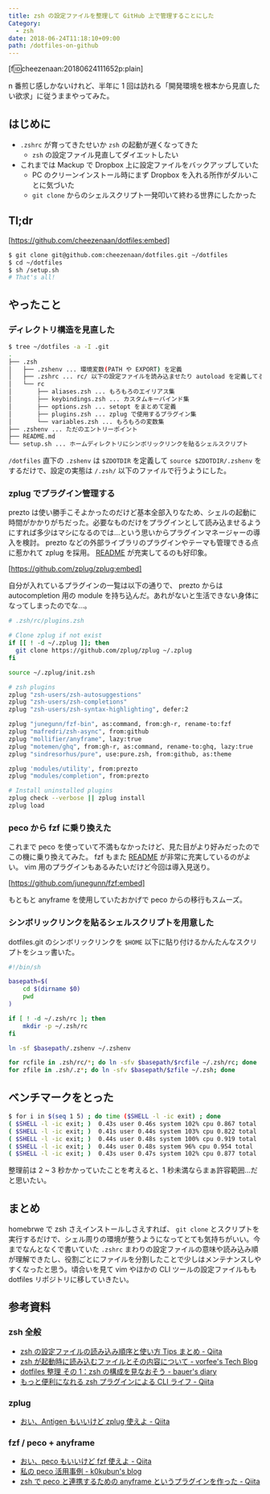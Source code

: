 ```yaml
---
title: zsh の設定ファイルを整理して GitHub 上で管理することにした
Category:
  - zsh
date: 2018-06-24T11:18:10+09:00
path: /dotfiles-on-github
---
```


[f:id:cheezenaan:20180624111652p:plain]

n 番煎じ感しかないけれど、半年に 1 回は訪れる「開発環境を根本から見直したい欲求」に従うままやってみた。

## はじめに

- `.zshrc` が育ってきたせいか `zsh` の起動が遅くなってきた
  - `zsh` の設定ファイル見直してダイエットしたい
- これまでは Mackup で Dropbox 上に設定ファイルをバックアップしていた
  - PC のクリーンインストール時にまず Dropbox を入れる所作がダルいことに気づいた
  - `git clone` からのシェルスクリプト一発叩いて終わる世界にしたかった

## Tl;dr

[https://github.com/cheezenaan/dotfiles:embed]

```sh
$ git clone git@github.com:cheezenaan/dotfiles.git ~/dotfiles
$ cd ~/dotfiles
$ sh /setup.sh
# That's all!
```

## やったこと

### ディレクトリ構造を見直した

```sh
$ tree ~/dotfiles -a -I .git
.
├── .zsh
│   ├── .zshenv ... 環境変数(PATH や EXPORT) を定義
│   ├── .zshrc ... rc/ 以下の設定ファイルを読み込ませたり autoload を定義してる
│   └── rc
│       ├── aliases.zsh ... もろもろのエイリアス集
│       ├── keybindings.zsh ... カスタムキーバインド集
│       ├── options.zsh ... setopt をまとめて定義
│       ├── plugins.zsh ... zplug で使用するプラグイン集
│       └── variables.zsh ... もろもろの変数集
├── .zshenv ... ただのエントリーポイント
├── README.md
└── setup.sh ... ホームディレクトリにシンボリックリンクを貼るシェルスクリプト
```

`/dotfiles` 直下の `.zshenv` は `$ZDOTDIR` を定義して `source $ZDOTDIR/.zshenv` をするだけで、設定の実態は `/.zsh/` 以下のファイルで行うようにした。

### zplug でプラグイン管理する

prezto は使い勝手こそよかったのだけど基本全部入りなため、シェルの起動に時間がかかりがちだった。必要なものだけをプラグインとして読み込ませるようにすれば多少はマシになるのでは…という思いからプラグインマネージャーの導入を検討。 prezto などの外部ライブラリのプラグインやテーマも管理できる点に惹かれて zplug を採用。 [README](https://github.com/zplug/zplug/blob/master/doc/guide/ja/README.md) が充実してるのも好印象。

[https://github.com/zplug/zplug:embed]

自分が入れているプラグインの一覧は以下の通りで、 prezto からは autocompletion 用の module を持ち込んだ。あれがないと生活できない身体になってしまったのでな…。

```sh
# .zsh/rc/plugins.zsh

# Clone zplug if not exist
if [[ ! -d ~/.zplug ]]; then
  git clone https://github.com/zplug/zplug ~/.zplug
fi

source ~/.zplug/init.zsh

# zsh plugins
zplug "zsh-users/zsh-autosuggestions"
zplug "zsh-users/zsh-completions"
zplug "zsh-users/zsh-syntax-highlighting", defer:2

zplug "junegunn/fzf-bin", as:command, from:gh-r, rename-to:fzf
zplug "mafredri/zsh-async", from:github
zplug "mollifier/anyframe", lazy:true
zplug "motemen/ghq", from:gh-r, as:command, rename-to:ghq, lazy:true
zplug "sindresorhus/pure", use:pure.zsh, from:github, as:theme

zplug 'modules/utility', from:prezto
zplug "modules/completion", from:prezto

# Install uninstalled plugins
zplug check --verbose || zplug install
zplug load
```

### peco から fzf に乗り換えた

これまで peco を使っていて不満もなかったけど、見た目がより好みだったのでこの機に乗り換えてみた。 fzf もまた [README](https://github.com/junegunn/fzf/blob/master/README.md) が非常に充実しているのがよい。 vim 用のプラグインもあるみたいだけど今回は導入見送り。

[https://github.com/junegunn/fzf:embed]

もともと anyframe を使用していたおかげで peco からの移行もスムーズ。

### シンボリックリンクを貼るシェルスクリプトを用意した

dotfiles.git のシンボリックリンクを `$HOME` 以下に貼り付けるかんたんなスクリプトをシュッ書いた。

```sh
#!/bin/sh

basepath=$(
	cd $(dirname $0)
	pwd
)

if [ ! -d ~/.zsh/rc ]; then
	mkdir -p ~/.zsh/rc
fi

ln -sf $basepath/.zshenv ~/.zshenv

for rcfile in .zsh/rc/*; do ln -sfv $basepath/$rcfile ~/.zsh/rc; done
for zfile in .zsh/.z*; do ln -sfv $basepath/$zfile ~/.zsh; done
```

## ベンチマークをとった

```sh
$ for i in $(seq 1 5) ; do time ($SHELL -l -ic exit) ; done
( $SHELL -l -ic exit; )  0.43s user 0.46s system 102% cpu 0.867 total
( $SHELL -l -ic exit; )  0.41s user 0.44s system 103% cpu 0.822 total
( $SHELL -l -ic exit; )  0.44s user 0.48s system 100% cpu 0.919 total
( $SHELL -l -ic exit; )  0.44s user 0.48s system 96% cpu 0.954 total
( $SHELL -l -ic exit; )  0.43s user 0.47s system 102% cpu 0.877 total
```

整理前は 2 ~ 3 秒かかっていたことを考えると、1 秒未満ならまぁ許容範囲…だと思いたい。

## まとめ

homebrwe で zsh さえインストールしさえすれば、 `git clone` とスクリプトを実行するだけで、シェル周りの環境が整うようになってとても気持ちがいい。今までなんとなくで書いていた `.zshrc` まわりの設定ファイルの意味や読み込み順が理解できたし、役割ごとにファイルを分割したことで少しはメンテナンスしやすくなったと思う。頃合いを見て vim やほかの CLI ツールの設定ファイルもも dotfiles リポジトリに移していきたい。

## 参考資料

### zsh 全般

- [zsh の設定ファイルの読み込み順序と使い方 Tips まとめ - Qiita](https://qiita.com/muran001/items/7b104d33f5ea3f75353f)
- [zsh が起動時に読み込むファイルとその内容について - vorfee's Tech Blog](http://vorfee.hatenablog.jp/entry/2015/03/05/211447)
- [dotfiles 整理 その 1：zsh の構成を見なおそう - bauer's diary](http://kitakitabauer.hatenablog.com/entry/2016/09/13/173456)
- [もっと便利になれる zsh プラグインによる CLI ライフ - Qiita](https://qiita.com/b4b4r07/items/f37aadef0b3f740e8c14)

### zplug

- [おい、Antigen もいいけど zplug 使えよ - Qiita](https://qiita.com/b4b4r07/items/cd326cd31e01955b788b#%E7%89%B9%E5%BE%B4)

### fzf / peco + anyframe

- [おい、peco もいいけど fzf 使えよ - Qiita](https://qiita.com/b4b4r07/items/9e1bbffb1be70b6ce033)
- [私の peco 活用事例 - k0kubun's blog](https://k0kubun.hatenablog.com/entry/2014/07/06/033336)
- [zsh で peco と連携するための anyframe というプラグインを作った - Qiita](https://qiita.com/mollifier/items/81b18c012d7841ab33c3)
